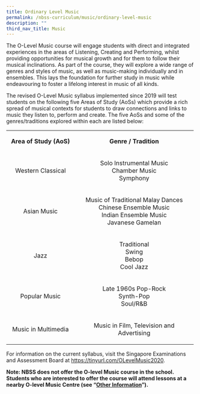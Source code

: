 ```yaml
---
title: Ordinary Level Music
permalink: /nbss-curriculum/music/ordinary-level-music
description: ""
third_nav_title: Music
---
```

<p>The O-Level Music course will engage students with direct and integrated experiences in the areas of Listening, Creating and Performing, whilst providing opportunities for musical growth and for them to follow their musical inclinations. As part of the course, they will explore a wide range of genres and styles of music, as well as music-making individually and in ensembles. This lays the foundation for further study in music while endeavouring to foster a lifelong interest in music of all kinds.</p>
<p>The revised O-Level Music syllabus implemented since 2019 will test students on the following five Areas of Study (AoSs) which provide a rich spread of musical contexts for students to draw connections and links to music they listen to, perform and create. The five AoSs and some of the genres/traditions explored within each are listed below:&nbsp;</p>
<table>
<tbody>
<tr>
<td style="text-align: center;" width="166">
<p><strong>Area of Study (AoS)</strong></p>
</td>
<td style="text-align: center;" width="301">
<p><strong>Genre / Tradition</strong></p>
</td>
</tr>
<tr>
<td style="text-align: center;" width="166">
<p>Western Classical</p>
</td>
<td style="text-align: center;" width="301">
<p>Solo Instrumental Music<br />Chamber Music<br />Symphony</p>
</td>
</tr>
<tr>
<td style="text-align: center;" width="166">
<p>Asian Music</p>
</td>
<td style="text-align: center;" width="301">
<p>Music of Traditional Malay Dances<br />Chinese Ensemble Music<br />Indian Ensemble Music<br />Javanese Gamelan</p>
</td>
</tr>
<tr>
<td style="text-align: center;" width="166">
<p>Jazz</p>
</td>
<td style="text-align: center;" width="301">
<p>Traditional<br />Swing<br />Bebop<br />Cool Jazz</p>
</td>
</tr>
<tr>
<td style="text-align: center;" width="166">
<p>Popular Music</p>
</td>
<td style="text-align: center;" width="301">
<p>Late 1960s Pop-Rock<br />Synth-Pop<br />Soul/R&amp;B</p>
</td>
</tr>
<tr>
<td style="text-align: center;" width="166">
<p>Music in Multimedia</p>
</td>
<td style="text-align: center;" width="301">
<p>Music in Film, Television and Advertising</p>
</td>
</tr>
</tbody>
</table>
<p>For information on the current syllabus, visit the Singapore Examinations and Assessment Board at&nbsp;<a href="https://tinyurl.com/OLevelMusic2020">https://tinyurl.com/OLevelMusic2020</a>.</p>
<p><strong>Note: NBSS does not offer the O-level Music course in the school. Students who are interested to offer the course will attend lessons at a nearby O-level Music Centre (see &ldquo;<a href="/nbss-curriculum/music/ordinary-level-music/other-information">Other Information</a>&rdquo;). </strong></p>